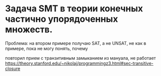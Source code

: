 # Задача SMT в теории конечных частично упорядоченных множеств.


Проблема: на втором примере получаю SAT, а не UNSAT, не как в примере, пока не могу понять, почему

повторил прием с транзитивным замыканием из мануала, не работает
https://theory.stanford.edu/~nikolaj/programmingz3.html#sec-transitive-closure
